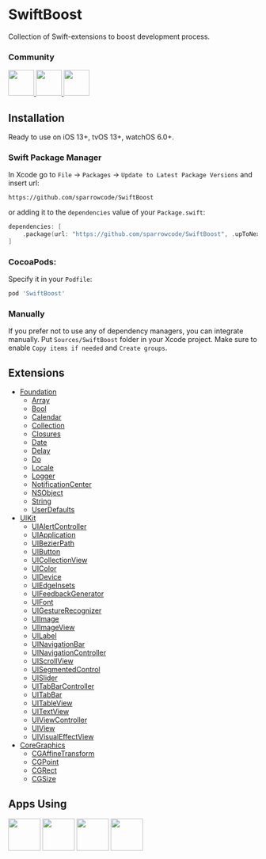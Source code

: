 # SwiftBoost

Collection of Swift-extensions to boost development process.
 
### Community

<p float="left">
    <a href="https://discord.gg/K9SKMTKVNH">
        <img src="https://cdn.sparrowcode.io/github/badges/discord.png?version=2" height="52">
    </a>
    <a href="#apps-using">
        <img src="https://cdn.sparrowcode.io/github/badges/download-on-the-appstore.png?version=2" height="52">
    </a>
    <a href="https://github.com/sponsors/sparrowcode">
        <img src="https://cdn.sparrowcode.io/github/badges/github-sponsor.png?version=3" height="52">
    </a>
</p>

## Installation

Ready to use on iOS 13+, tvOS 13+, watchOS 6.0+.

### Swift Package Manager

In Xcode go to `File` -> `Packages` -> `Update to Latest Package Versions` and insert url: 

```
https://github.com/sparrowcode/SwiftBoost
```

or adding it to the `dependencies` value of your `Package.swift`:

```swift
dependencies: [
    .package(url: "https://github.com/sparrowcode/SwiftBoost", .upToNextMajor(from: "4.0.0"))
]
```

### CocoaPods:

Specify it in your `Podfile`:

```ruby
pod 'SwiftBoost'
```

### Manually

If you prefer not to use any of dependency managers, you can integrate manually. Put `Sources/SwiftBoost` folder in your Xcode project. Make sure to enable `Copy items if needed` and `Create groups`.

## Extensions

- [Foundation](https://github.com/sparrowcode/SwiftBoost/tree/main/Sources/SwiftBoost/Foundation)
    - [Array](https://github.com/sparrowcode/SwiftBoost/blob/main/Sources/SwiftBoost/Foundation/Extensions/ArrayExtension.swift)
    - [Bool](https://github.com/sparrowcode/SwiftBoost/blob/main/Sources/SwiftBoost/Foundation/Extensions/BoolExtension.swift)
    - [Calendar](https://github.com/sparrowcode/SwiftBoost/blob/main/Sources/SwiftBoost/Foundation/Extensions/CalendarExtension.swift)
    - [Collection](https://github.com/sparrowcode/SwiftBoost/blob/main/Sources/SwiftBoost/Foundation/Extensions/CollectionExtension.swift)
    - [Closures](https://github.com/sparrowcode/SwiftBoost/blob/main/Sources/SwiftBoost/Foundation/Typealiases/ClosuresExtension.swift)
    - [Date](https://github.com/sparrowcode/SwiftBoost/blob/main/Sources/SwiftBoost/Foundation/Extensions/DateExtension.swift)
    - [Delay](https://github.com/sparrowcode/SwiftBoost/blob/main/Sources/SwiftBoost/Foundation/Delay.swift)
    - [Do](https://github.com/sparrowcode/SwiftBoost/blob/main/Sources/SwiftBoost/Foundation/Do.swift)
    - [Locale](https://github.com/sparrowcode/SwiftBoost/blob/main/Sources/SwiftBoost/Foundation/Extensions/LocaleExtension.swift)
    - [Logger](https://github.com/sparrowcode/SwiftBoost/blob/main/Sources/SwiftBoost/Foundation/Logger.swift)
    - [NotificationCenter](https://github.com/sparrowcode/SwiftBoost/blob/main/Sources/SwiftBoost/Foundation/Extensions/NotificationCenterExtension.swift)
    - [NSObject](https://github.com/sparrowcode/SwiftBoost/blob/main/Sources/SwiftBoost/Foundation/Extensions/NSObjectExtension.swift)
    - [String](https://github.com/sparrowcode/SwiftBoost/blob/main/Sources/SwiftBoost/Foundation/Extensions/StringExtension.swift)
    - [UserDefaults](https://github.com/sparrowcode/SwiftBoost/blob/main/Sources/SwiftBoost/Foundation/Extensions/UserDefaultsExtension.swift)
- [UIKit](https://github.com/sparrowcode/SwiftBoost/tree/main/Sources/SwiftBoost/UIKit)
    - [UIAlertController](https://github.com/sparrowcode/SwiftBoost/tree/main/Sources/SwiftBoost/UIKit/Extensions/UIAlertControllerExtension.swift)
    - [UIApplication](https://github.com/sparrowcode/SwiftBoost/tree/main/Sources/SwiftBoost/UIKit/Extensions/UIApplicationExtension.swift)
    - [UIBezierPath](https://github.com/sparrowcode/SwiftBoost/tree/main/Sources/SwiftBoost/UIKit/Extensions/UIBezierPathExtension.swift)
    - [UIButton](https://github.com/sparrowcode/SwiftBoost/tree/main/Sources/SwiftBoost/UIKit/Extensions/UIButtonExtension.swift)
    - [UICollectionView](https://github.com/sparrowcode/SwiftBoost/tree/main/Sources/SwiftBoost/UIKit/Extensions/UICollectionViewExtension.swift)
    - [UIColor](https://github.com/sparrowcode/SwiftBoost/tree/main/Sources/SwiftBoost/UIKit/Extensions/UIColorExtension.swift)
    - [UIDevice](https://github.com/sparrowcode/SwiftBoost/tree/main/Sources/SwiftBoost/UIKit/Extensions/UIDeviceExtension.swift)
    - [UIEdgeInsets](https://github.com/sparrowcode/SwiftBoost/tree/main/Sources/SwiftBoost/UIKit/Extensions/UIEdgeInsetsExtension.swift)
    - [UIFeedbackGenerator](https://github.com/sparrowcode/SwiftBoost/tree/main/Sources/SwiftBoost/UIKit/Extensions/UIFeedbackGeneratorExtension.swift)
    - [UIFont](https://github.com/sparrowcode/SwiftBoost/tree/main/Sources/SwiftBoost/UIKit/Extensions/UIFontExtension.swift)
    - [UIGestureRecognizer](https://github.com/sparrowcode/SwiftBoost/tree/main/Sources/SwiftBoost/UIKit/Extensions/UIGestureRecognizerExtension.swift)
    - [UIImage](https://github.com/sparrowcode/SwiftBoost/tree/main/Sources/SwiftBoost/UIKit/Extensions/UIImageExtension.swift)
    - [UIImageView](https://github.com/sparrowcode/SwiftBoost/tree/main/Sources/SwiftBoost/UIKit/Extensions/UIImageViewExtension.swift)
    - [UILabel](https://github.com/sparrowcode/SwiftBoost/tree/main/Sources/SwiftBoost/UIKit/Extensions/UILabelExtension.swift)
    - [UINavigationBar](https://github.com/sparrowcode/SwiftBoost/tree/main/Sources/SwiftBoost/UIKit/Extensions/UINavigationBarExtension.swift)
    - [UINavigationController](https://github.com/sparrowcode/SwiftBoost/tree/main/Sources/SwiftBoost/UIKit/Extensions/UINavigationControllerExtension.swift)
    - [UIScrollView](https://github.com/sparrowcode/SwiftBoost/tree/main/Sources/SwiftBoost/UIKit/Extensions/UIScrollViewExtension.swift)
    - [UISegmentedControl](https://github.com/sparrowcode/SwiftBoost/tree/main/Sources/SwiftBoost/UIKit/Extensions/UISegmentedControlExtension.swift)
    - [UISlider](https://github.com/sparrowcode/SwiftBoost/tree/main/Sources/SwiftBoost/UIKit/Extensions/UISliderExtension.swift)
    - [UITabBarController](https://github.com/sparrowcode/SwiftBoost/tree/main/Sources/SwiftBoost/UIKit/Extensions/UITabBarControllerExtension.swift)
    - [UITabBar](https://github.com/sparrowcode/SwiftBoost/tree/main/Sources/SwiftBoost/UIKit/Extensions/UITabBarExtension.swift)
    - [UITableView](https://github.com/sparrowcode/SwiftBoost/tree/main/Sources/SwiftBoost/UIKit/Extensions/UITableViewExtension.swift)
    - [UITextView](https://github.com/sparrowcode/SwiftBoost/tree/main/Sources/SwiftBoost/UIKit/Extensions/UITextViewExtension.swift)
    - [UIViewController](https://github.com/sparrowcode/SwiftBoost/tree/main/Sources/SwiftBoost/UIKit/Extensions/UIViewControllerExtension.swift)
    - [UIView](https://github.com/sparrowcode/SwiftBoost/tree/main/Sources/SwiftBoost/UIKit/Extensions/UIViewExtension.swift)
    - [UIVisualEffectView](https://github.com/sparrowcode/SwiftBoost/tree/main/Sources/SwiftBoost/UIKit/Extensions/UIVisualEffectViewExtension.swift)
- [CoreGraphics](https://github.com/sparrowcode/SwiftBoost/tree/main/Sources/SwiftBoost/CoreGraphics)
    - [CGAffineTransform](https://github.com/sparrowcode/SwiftBoost/tree/main/Sources/SwiftBoost/CoreGraphics/Extensions/CGAffineTransformExtension.swift)
    - [CGPoint](https://github.com/sparrowcode/SwiftBoost/tree/main/Sources/SwiftBoost/CoreGraphics/Extensions/CGPointExtension.swift)
    - [CGRect](https://github.com/sparrowcode/SwiftBoost/tree/main/Sources/SwiftBoost/CoreGraphics/Extensions/CGRectExtension.swift)
    - [CGSize](https://github.com/sparrowcode/SwiftBoost/tree/main/Sources/SwiftBoost/CoreGraphics/Extensions/CGSizeExtension.swift)

## Apps Using

<p float="left">
    <a href="https://apps.apple.com/app/id1624477055"><img src="https://cdn.sparrowcode.io/github/apps-using/seqvoia.png?version=2" height="65"></a>
    <a href="https://apps.apple.com/app/id875280793"><img src="https://cdn.sparrowcode.io/github/apps-using/salat.png?version=2" height="65"></a>
    <a href="https://apps.apple.com/app/id743843090"><img src="https://cdn.sparrowcode.io/github/apps-using/athan.png?version=2" height="65"></a>
    <a href="https://apps.apple.com/app/id537070378"><img src="https://cdn.sparrowcode.io/github/apps-using/quran.png?version=2" height="65"></a>
</p>
